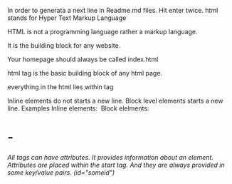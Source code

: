 In order to generata a next line in Readme.md files. Hit enter twice.
html stands for Hyper Text Markup Language


HTML is not a programming language rather a markup language.


It is the building block for any website.


Your homepage should always be called index.html


html tag is the basic building block of any html page.

everything in the html lies within <html> </html> tag


Inline elements do not starts a new line. Block level elements starts a new line. 
Examples
Inline elements: <span> <img> <a>
Block elelments: <div> <h1>-<h6> <p> <form>

All tags can have attributes. It provides information about an element. Attributes are placed within the start tag. And they are always provided in some key/value pairs. (id="someid")

